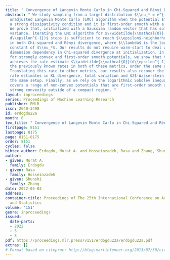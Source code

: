 ```yaml
---
title: " Convergence of Langevin Monte Carlo in Chi-Squared and Rényi Divergence "
abstract: " We study sampling from a target distribution $\\nu_* = e^{-f}$ using the
  unadjusted Langevin Monte Carlo (LMC) algorithm when the potential $f$ satisfies
  a strong dissipativity condition and it is first-order smooth with a Lipschitz gradient.
  We prove that, initialized with a Gaussian random vector that has sufficiently small
  variance, iterating the LMC algorithm for $\\widetilde{\\mathcal{O}}(\\lambda^2
  d\\epsilon^{-1})$ steps is sufficient to reach $\\epsilon$-neighborhood of the target
  in both Chi-squared and Rényi divergence, where $\\lambda$ is the logarithmic Sobolev
  constant of $\\nu_*$. Our results do not require warm-start to deal with the exponential
  dimension dependency in Chi-squared divergence at initialization. In particular,
  for strongly convex and first-order smooth potentials, we show that the LMC algorithm
  achieves the rate estimate $\\widetilde{\\mathcal{O}}(d\\epsilon^{-1})$ which improves
  the previously known rates in both of these metrics, under the same assumptions.
  Translating this rate to other metrics, our results also recover the state-of-the-art
  rate estimates in KL divergence, total variation and $2$-Wasserstein distance in
  the same setup. Finally, as we rely on the logarithmic Sobolev inequality, our framework
  covers a range of non-convex potentials that are first-order smooth and exhibit
  strong convexity outside of a compact region. "
layout: inproceedings
series: Proceedings of Machine Learning Research
publisher: PMLR
issn: 2640-3498
id: erdogdu22a
month: 0
tex_title: " Convergence of Langevin Monte Carlo in Chi-Squared and Rényi Divergence "
firstpage: 8151
lastpage: 8175
page: 8151-8175
order: 8151
cycles: false
bibtex_author: Erdogdu, Murat A. and Hosseinzadeh, Rasa and Zhang, Shunshi
author:
- given: Murat A.
  family: Erdogdu
- given: Rasa
  family: Hosseinzadeh
- given: Shunshi
  family: Zhang
date: 2022-05-03
address:
container-title: Proceedings of The 25th International Conference on Artificial Intelligence
  and Statistics
volume: '151'
genre: inproceedings
issued:
  date-parts:
  - 2022
  - 5
  - 3
pdf: https://proceedings.mlr.press/v151/erdogdu22a/erdogdu22a.pdf
extras: []
# Format based on citeproc: http://blog.martinfenner.org/2013/07/30/citeproc-yaml-for-bibliographies/
---
```

